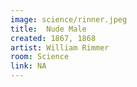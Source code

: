 ```yaml
---
image: science/rinner.jpeg
title:  Nude Male
created: 1867, 1868
artist: William Rimmer
room: Science
link: NA
---
```


